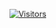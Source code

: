 [![Visitors](https://img.shields.io/badge/dynamic/json?color=000000&label=%20&query=value&url=https://api.countapi.xyz/hit/YOUR_USERNAME/visitors&logo=github&logoColor=white&labelColor=000000&style=for-the-badge)](https://github.com/YOUR_USERNAME)
